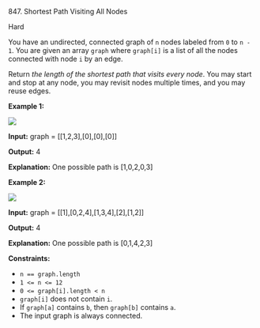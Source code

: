 847\. Shortest Path Visiting All Nodes

Hard

You have an undirected, connected graph of `n` nodes labeled from `0` to `n - 1`. You are given an array `graph` where `graph[i]` is a list of all the nodes connected with node `i` by an edge.

Return _the length of the shortest path that visits every node_. You may start and stop at any node, you may revisit nodes multiple times, and you may reuse edges.

**Example 1:**

![](https://leetcode-in-java.github.io/src/main/java/g0801_0900/s0847_shortest_path_visiting_all_nodes/shortest1-graph.jpg)

**Input:** graph = [[1,2,3],[0],[0],[0]]

**Output:** 4

**Explanation:** One possible path is [1,0,2,0,3]

**Example 2:**

![](https://leetcode-in-java.github.io/src/main/java/g0801_0900/s0847_shortest_path_visiting_all_nodes/shortest2-graph.jpg)

**Input:** graph = [[1],[0,2,4],[1,3,4],[2],[1,2]]

**Output:** 4

**Explanation:** One possible path is [0,1,4,2,3]

**Constraints:**

*   `n == graph.length`
*   `1 <= n <= 12`
*   `0 <= graph[i].length < n`
*   `graph[i]` does not contain `i`.
*   If `graph[a]` contains `b`, then `graph[b]` contains `a`.
*   The input graph is always connected.